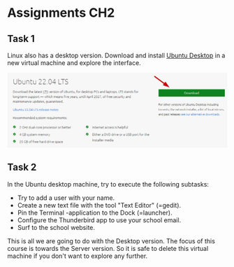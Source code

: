# Assignments CH2
## Task 1
Linux also has a desktop version. Download and install [Ubuntu Desktop](https://ubuntu.com/download/desktop) in a new virtual machine and explore the interface.

![DownloadUbuntuDesktop](../images/02/GetUbuntuDesktop_Download_Ubuntu.png)

## Task 2
In the Ubuntu desktop machine, try to execute the following subtasks:
- Try to add a user with your name.
- Create a new text file with the tool "Text Editor" (=gedit).
- Pin the Terminal -application to the Dock (=launcher).
- Configure the Thunderbird app to use your school email.
- Surf to the school website.

This is all we are going to do with the Desktop version. The focus of this course is towards the Server version. So it is safe to delete this virtual machine if you don't want to explore any further.
